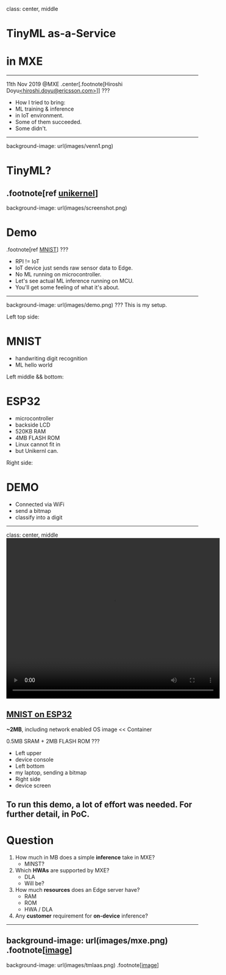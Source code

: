 class: center, middle
# TinyML as-a-Service
# in MXE
 -----
11th Nov 2019 @MXE
.center[.footnote[Hiroshi Doyu[&lt;hiroshi.doyu@ericsson.com&gt;](hiroshi.doyu@ericsson.com)]]
???
- How I tried to bring:
 - ML training & inference
 - in IoT environment.
- Some of them succeeded.
- Some didn't.
---
background-image: url(images/venn1.png)
# TinyML?
.footnote[ref [unikernel](#venn2)]
---
background-image: url(images/screenshot.png)
# Demo
.footnote[ref [MNIST](#mnist)]
???
- RPI != IoT
- IoT device just sends raw sensor data to Edge.
- No ML running on microcontroller.
- Let's see actual ML inference running on MCU.
- You'll get some feeling of what it's about.
---
background-image: url(images/demo.png)
???
This is my setup.

Left top side:
# MNIST
- handwriting digit recognition
- ML hello world

Left middle && bottom:
# ESP32
- microcontroller
- backside LCD
- 520KB RAM
- 4MB FLASH ROM
- Linux cannot fit in
 - but Unikernl can.

Right side:
# DEMO
- Connected via WiFi
- send a bitmap
- classify into a digit
---
class: center, middle
<video width="560" height="420" controls>
    <source src="mnist.mp4" type="video/mp4">
</video>

## [MNIST on ESP32](https://youtu.be/6tJVtMrYGzA)
**~2MB**, including network enabled OS image << Container

0.5MB SRAM + 2MB FLASH ROM
???
- Left upper
 - device console
- Left bottom
 - my laptop, sending a bitmap
- Right side
 - device screen

To run this demo, a lot of effort was needed.
For further detail, in PoC.
---
# Question

1. How much in MB does a simple **inference** take in MXE?
   - MINST?
2. Which **HWAs** are supported by MXE?
   - DLA
   - Will be?
3. How much **resources** does an Edge server have?
   - RAM
   - ROM
   - HWA / DLA
4. Any **customer** requirement for **on-device** inference?

---
background-image: url(images/mxe.png)
.footnote[[image](images/mxe.png)]
---
background-image: url(images/tmlaas.png)
.footnote[[image](images/tmlaas.png)]
